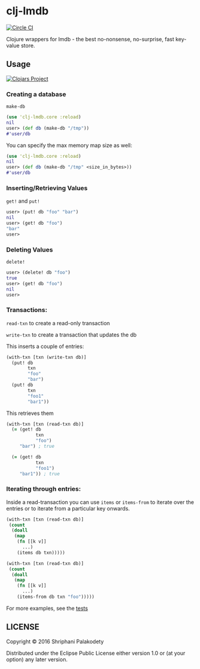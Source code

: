 # clj-lmdb

[![Circle CI](https://circleci.com/gh/shriphani/clj-lmdb.svg?style=shield&circle-token=3ac09ef4532f9b7665baad776d399bcc58873338)](https://circleci.com/gh/shriphani/clj-lmdb)

Clojure wrappers for lmdb - the best no-nonsense, no-surprise, fast key-value store.

## Usage


[![Clojars Project](https://img.shields.io/clojars/v/clj-lmdb.svg)](https://clojars.org/clj-lmdb)

### Creating a database

`make-db`

```clojure
(use 'clj-lmdb.core :reload)
nil
user> (def db (make-db "/tmp"))
#'user/db
```

You can specify the max memory map size as well:

```clojure
(use 'clj-lmdb.core :reload)
nil
user> (def db (make-db "/tmp" <size_in_bytes>))
#'user/db
```


### Inserting/Retrieving Values

`get!` and `put!`

```clojure
user> (put! db "foo" "bar")
nil
user> (get! db "foo")
"bar"
user> 
```

### Deleting Values

`delete!`

```clojure
user> (delete! db "foo")
true
user> (get! db "foo")
nil
user>
```

### Transactions:

`read-txn` to create a read-only transaction

`write-txn` to create a transaction that updates the db

This inserts a couple of entries:

```clojure
(with-txn [txn (write-txn db)]
  (put! db
        txn
        "foo"
        "bar")
  (put! db
        txn
        "foo1"
        "bar1"))
```

This retrieves them

```clojure
(with-txn [txn (read-txn db)]
  (= (get! db
           txn
           "foo")
     "bar") ; true

  (= (get! db
           txn
           "foo1")
     "bar1")) ; true
```

### Iterating through entries:

Inside a read-transaction you can use `items` or `items-from`
to iterate over the entries or to iterate from a particular key onwards.

```clojure
(with-txn [txn (read-txn db)]
 (count
  (doall
   (map
    (fn [[k v]]
      ...)
    (items db txn)))))
```

```clojure
(with-txn [txn (read-txn db)]
 (count
  (doall
   (map
    (fn [[k v]]
      ...)
    (items-from db txn "foo")))))
```

For more examples, see the [tests](test/clj_lmdb/core_test.clj)

## LICENSE

Copyright © 2016 Shriphani Palakodety

Distributed under the Eclipse Public License either version 1.0 or (at your option) any later version.
